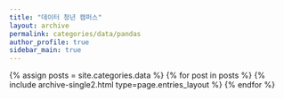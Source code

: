 ```yaml
---
title: "데이터 청년 캠퍼스"
layout: archive
permalink: categories/data/pandas
author_profile: true
sidebar_main: true
---
```



{% assign posts = site.categories.data %}
{% for post in posts %} {% include archive-single2.html type=page.entries_layout %} {% endfor %}
